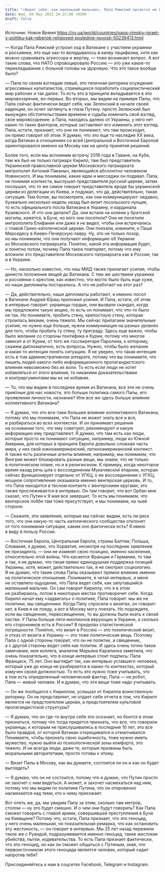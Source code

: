 ```yaml
---
title: "«Ведет себя, как маленький мальчик». Папа Римский пытается не быть политиком, но играется в нее — интервью с религиоведом"
date: Wed, 04 May 2022 20:25:00 +0300
draft: false
---
```

Источник: Новое Время https://nv.ua/world/countries/papa-rimskiy-igraet-v-politiku-kak-rebenok-religioved-poslednie-novosti-50239413.html


— Когда Папа Римский устроил ход в Ватикане с участием украинки и россиянки, это еще как-то вкладывалось в канву пацифизма, хотя как можно сравнивать агрессора и жертву, — тоже возникает вопрос. А вот такие слова, что НАТО спровоцировало Россию — это уже какое-то перекладывание с больной головы на здоровую. Что это такое вообще было?

— Папа по своим взглядам левый, это типичная риторика осуждения агрессивных капиталистов, стремящихся поработить социалистический мир рабочих и так далее. То есть это в принципе вкладывается в это мировоззрение, во-первых. Во-вторых, мы видим на примере Папы, что Папа сейчас фактически ведет себя, как Зеленский в начале своей каденции, он хочет заглянуть в глаза Путину. просто Зеленский был вынужден обстоятельствами времени и судьбы изменить свой взгляд, свое мировоззрение; а Папа, находясь далеко от Украины, у него нет каких-то таких факторов, которые заставляют его изменить этот взгляд. Папа, кстати, признает, что они не понимают, что там происходит, он прямо говорит об этом. Я думаю, что это еще то наследие XX века, когда Ватикан в отношениях со всей Центральной и Восточной Европой ориентировался именно на Москву как на центр принятия решений.

Более того, если мы вспомним встречу 2016 года в Гаване, на Кубе, там же был не только патриарх Кирилл, там был представитель Украинской православной церкви Московского патриархата митрополит Антоний Паканыч, являющийся абсолютно человеком Новинского. И мы понимаем, какие идеи и месседжи он подавал. Папа, не понимая контекста, выслушал представителя русской церкви, затем послушал, что то же самое говорит представитель вроде бы украинской церкви из делегации из Киева, и подумал, что да, действительно, такая ситуация. Тем более, вы посмотрите, как они коммуницируют: недавно, буквально несколько недель назад был визит посольского нунция, то есть официального посла Ватикана в Украину, и кардинала Краевского. И что они делали? Да, они встали на колени у братской могилы, кажется, в Буче, но кого они посетили? Они не посетили митрополита Епифания или даже я не видел, чтобы они встречались с главой Греко-католической церкви. Они поехали, извините, к Паше Мерседесу в Киево-Печерскую лавру. Ну, это не только позор, но мы понимаем, что они получают информацию об Украине из Московского патриархата. Понятно, какой эта информация будет, и понятно потом, почему Папа такое повторяет, потому что ему вложили это представители Московского патриархата как в России, так и в Украине.

— Но, насколько известно, что наш МИД также прилагает усилия, чтобы донести положение вещей до Ватикана. С тем же шествием украинки и россиянки с крестом, как известно, что могло было быть еще хуже, но наши дипломаты постарались. А что не работает на этот раз?

— Да, действительно, наши дипломаты работают, и именно посол в Ватикане Андрей Юраш приложил усилия. И Папа, кстати, об этом в интервью говорит: украинцы гордые, они вызвали скандал, когда мы предложили такую акцию, то есть он понимает, что что-то было не так. Но понимаете, пробить стену, крепостную стену, которая строилась веками, очень тяжело. Мы сейчас прилагаем значительные усилия, но нужно еще больше, нужна коммуникация на разных уровнях для того, чтобы пробить ту стену, ту преграду. Здесь еще важно, чтобы было желание со стороны понтифика и Курии, потому что многое зависит и от Курии, от того же госсекретаря Паролина, к которому, скажем дипломатично, есть вопросы. Нужно, чтобы было желание и какая-то интенция понять ситуацию. Я не уверен, что такая интенция есть в том административном аппарате, потому что вы понимаете, что лишить людей какого-либо информационного пропагандистского влияния невозможно без их воли. То есть если люди не хотят избавляться от этого влияния, то никакими доказательствами и контраргументами мы их не избавим.

— То, что мы видим в последнее время из Ватикана, все эти не очень приятные для нас новости, это больше политика самого Папы, его проявления личности, незнание? Или все же здесь больше влияние коллективного Ватикана?

— Я думаю, что это все-таки большее влияние коллективного Ватикана, потому что мы понимаем, что Папа не может знать все и вся, и разбираться во всех контекстах. И он принимает решения на основании того, что ему советуют, рекомендуют и какую информацию ему представляют. Я думаю, что там есть как люди, которые просто не понимают ситуацию, например, люди из Южной Америки, для которых в принципе Европа довольно сложная часть мира, у них свой южноамериканский, латиноамериканский контекст. А также есть различные агенты влияния, например, мы понимаем, что Венгрия может блокировать разные вещи, мы знаем, что не только в политическом плане, но и в религиозном. К примеру, когда некоторое время назад речь шла о воссоединении Мукачевской епархии, которая сейчас функционирует отдельно от УГКЦ, о ее воссоединении с УГКЦ, мощное сопротивление оказывала именно венгерская церковь. И то, что Папа находится в тесном контакте с венгерскими кругами, это также прослеживается в интервью. Он там говорит, что вот Орбан мне сказал, что Путин к 9 мая все завершит. То есть мы понимаем, что венгерское лобби там тоже присутствует, и мы понимаем, на чьей стороне.

— Скажите, эти заявления, которые мы сейчас видим, есть ли риск того, что они какую-то часть католического сообщества отклонят от того понимания ситуации, каким оно фактически есть? Я имею в виду в пользу России.

— Восточная Европа, Центральная Европа, страны Балтии; Польша, Словакия, я думаю, что Хорватия, несмотря на последние заявления ее президента, — они не изменят свою позицию, именно населения, относительно этой войны. Что касается Франции и Германии, то там и так, я не думаю, что такая прямо единодушная поддержка позиций Украины, хотя, может, действительно так, я не смотрел социологию. Я не думаю, что такие слова Папы оказывают прямое влияние именно на политическое отношение. Понимаете, я читал интервью, и меня не оставляло ощущение, что Папа ведет себя, как запутавшийся маленький мальчик. Он сам говорит Кириллу, что я в этом не разбираюсь, потом в некоторых местах противоречит себе. Когда Кирилл начал ему «задвигать» о политике, Папа говорит: мы же не политики, мы священники. Когда Папу спросили о визитах, он говорит: нет, в Киев я не поеду, а вот в Москву могу поехать. Но подождите, если вы священник, первосвященник, то вы должны были ехать к своей пастве. У Папы больше пяти миллионов верующих в Украине, а сколько его сторонников есть в России? В пределах статистической погрешности. Понятно, что визит в Россию — это политический визит, и отказ от визита в Украину — это тоже политическая вещь. Поэтому Папа с одной стороны говорит, что он не политик, а священник, а с другой стороны ведет себя как политик. И здесь очень точно такое замечание, моя коллега, аналитик Марьяна Карапинка заметила, что очень показательно, что в конце интервью стоит подпись: Папа Франциск, 75 лет. Оно выглядит так, как интервью уставшего человека, который уже до конца не разбирается в каких-то контекстах, который измучен своей должностью. То есть это нужно тоже учитывать, что в том есть определенный человеческий фактор, Папа — не робот, Папа — живой человек. И я думаю, что эти вещи тоже надо учитывать.

— Он же пообщался с Кириллом, услышал от Кирилла воинственную риторику. Он не представляет, не отдает себе отчета в том, что Кирилл является не предстоятелем церкви, а предстоятелем культовой пропагандистской структуры?

— Я думаю, что он где-то внутри себя это осознает, но боится в этом признаться, потому что тогда придется признать, что все, что говорили украинцы, к которым не прислушивались в последние 10 лет, это все было правдой, от которой Ватикан открещивался и отмалчивался. Понимаете, чтобы признать свою ошибочность, тоже нужно иметь мужество, нужно выйти из психологической зоны комфорта, это тяжело. И не всегда люди, даже те, которые призваны быть моральными авторитетами, просто готовы к этому.

— Визит Папы в Москву, как вы думаете, состоится ли он и как он будет выглядеть?

— Я думаю, что он не состоится, потому что я думаю, что Путин просто не захочет с ним видеться. А может, и захочет насмехаться над ним, потому что мы видим по политике Путина, что он откровенно насмехается над теми, кто к нему приезжает.

Вот опять же, да, мы увидим Папу за этим, сколько там метров, столом — ну это будет смешно. И о чем они будут говорить? Как Папа сможет говорить с главой армии, совершившей преступления в Буче на Киевщине? Потому что, кстати, Папа признает, что это геноцид, у него очень маленькая, но показательная ремарка, что как остановить эту жестокость, — он говорит в интервью. Мы 25 лет назад пережили такое же с Руандой, подразумевается именно геноцид, такие жестокие убийства, пытки, издевательства. То есть Папа признает фактически, что это геноцид, но как он сможет общаться с Путиным, зная, что первоисточником этого геноцида является человек, который сидит напротив тебя?

Присоединяйтесь к нам в соцсетях Facebook, Telegram и Instagram.
